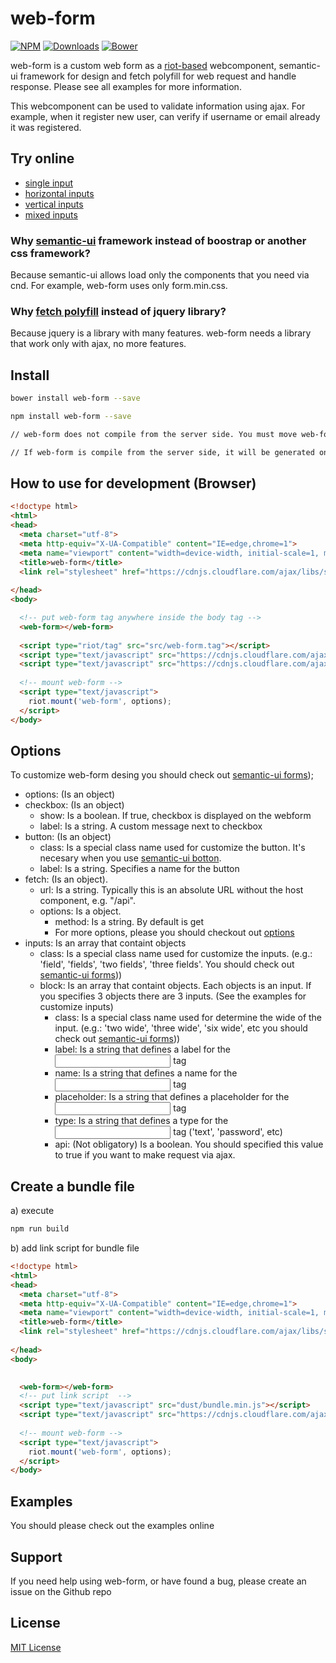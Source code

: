 # web-form

[![NPM](https://img.shields.io/npm/v/web-form.svg?style=flat-square)](https://www.npmjs.com/package/web-form)
[![Downloads](https://img.shields.io/npm/dm/web-form.svg?style=flat-square)](http://npm-stat.com/charts.html?package=web-form)
[![Bower](https://img.shields.io/bower/v/web-form.svg?maxAge=2592000?style=flat-square)]()

web-form is a custom web form as a [riot-based](http://riotjs.com/) webcomponent, semantic-ui framework for design and fetch polyfill for web request and handle response. Please see all examples for more information.

This webcomponent can be used to validate information using ajax. For example, when it register new user, can verify if username or email already it was registered.

## Try online

- [single input](http://embed.plnkr.co/LlqBpI)
- [horizontal inputs](http://embed.plnkr.co/TeBVqP/)
- [vertical inputs](http://embed.plnkr.co/wkQhSD/)
- [mixed inputs](http://embed.plnkr.co/6A4Dqm)

### Why [semantic-ui](semantic-ui.com) framework instead of boostrap or another css framework?

Because semantic-ui allows load only the components that you need via cnd. For example, web-form uses only form.min.css.

### Why [fetch polyfill](https://github.com/github/fetch) instead of jquery library?

Because jquery is a library with many features. web-form needs a library that work only with ajax, no more features.

## Install

```bash 
bower install web-form --save
```

```bash
npm install web-form --save 

// web-form does not compile from the server side. You must move web-form from node_modules to another static folder such as bower_component or public folder. 

// If web-form is compile from the server side, it will be generated only static html content.
```


## How to use for development (Browser)


```html
<!doctype html>
<html>
<head>
  <meta charset="utf-8">
  <meta http-equiv="X-UA-Compatible" content="IE=edge,chrome=1">
  <meta name="viewport" content="width=device-width, initial-scale=1, minimum-scale=1, maximum-scale=1">
  <title>web-form</title>
  <link rel="stylesheet" href="https://cdnjs.cloudflare.com/ajax/libs/semantic-ui/2.1.8/components/form.min.css">
    
</head>
<body>

  <!-- put web-form tag anywhere inside the body tag -->
  <web-form></web-form>
  
  <script type="riot/tag" src="src/web-form.tag"></script>
  <script type="text/javascript" src="https://cdnjs.cloudflare.com/ajax/libs/riot/2.4.1/riot+compiler.min.js"></script>
  <script type="text/javascript" src="https://cdnjs.cloudflare.com/ajax/libs/fetch/1.0.0/fetch.min.js"></script>
  
  <!-- mount web-form -->
  <script type="text/javascript">
    riot.mount('web-form', options);
  </script>
</body>
```

## Options

To customize web-form desing you should check out [semantic-ui forms](http://semantic-ui.com/collections/form.html));

- options: (Is an object)
 - checkbox: (Is an object)
   - show: Is a boolean. If true, checkbox is displayed on the webform
   - label: Is a string. A custom message next to checkbox
 - button: (Is an object)
   - class: Is a special class name used for customize the button. It's necesary when you use [semantic-ui botton](http://semantic-ui.com/elements/button.html).
   - label: Is a string. Specifies a name for the button
 - fetch: (Is an object). 
   - url: Is a string. Typically this is an absolute URL without the host component, e.g. "/api".
   - options: Is a object. 
     - method: Is a string. By default is get
     - For more options, please you should checkout out [options](https://github.github.io/fetch/)
 - inputs: Is an array that containt objects
     - class: Is a special class name used for customize the inputs. (e.g.: 'field', 'fields', 'two fields', 'three fields'. You should check out [semantic-ui forms](http://semantic-ui.com/collections/form.html)))
     - block: Is an array that containt objects. Each objects is an input. If you specifies 3 objects there are 3 inputs. (See the examples for customize inputs)
         - class: Is a special class name used for determine the wide of the input. (e.g.: 'two wide', 'three wide', 'six wide', etc you should check out [semantic-ui forms](http://semantic-ui.com/collections/form.html)))
         - label: Is a string that defines a label for the <input> tag
         - name: Is a string that defines a name for the <input> tag
         - placeholder: Is a string that defines a placeholder for the <input> tag
         - type: Is a string that defines a type for the <input> tag ('text', 'password', etc)
         - api: (Not obligatory) Is a boolean. You should specified this value to true if you want to make request via ajax.
         

## Create a bundle file

a) execute

```bash
npm run build
```
b) add link script for bundle file 

```html
<!doctype html>
<html>
<head>
  <meta charset="utf-8">
  <meta http-equiv="X-UA-Compatible" content="IE=edge,chrome=1">
  <meta name="viewport" content="width=device-width, initial-scale=1, minimum-scale=1, maximum-scale=1">
  <title>web-form</title>
  <link rel="stylesheet" href="https://cdnjs.cloudflare.com/ajax/libs/semantic-ui/2.1.8/components/form.min.css">
    
</head>
<body>

  
  <web-form></web-form>
  <!-- put link script  -->
  <script type="text/javascript" src="dust/bundle.min.js"></script>
  <script type="text/javascript" src="https://cdnjs.cloudflare.com/ajax/libs/fetch/1.0.0/fetch.min.js"></script>
  
  <!-- mount web-form -->
  <script type="text/javascript">
    riot.mount('web-form', options);
  </script>
</body>
```

  
## Examples

You should please check out the examples online

## Support

If you need help using web-form, or have found a bug, please create an issue on the Github repo

## License

[MIT License]()
